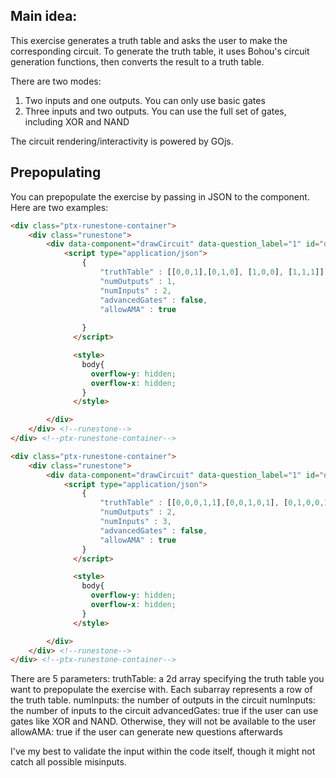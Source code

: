 ## Main idea:

This exercise generates a truth table and asks the user to make the corresponding circuit.
To generate the truth table, it uses Bohou's circuit generation functions, then converts the result to a truth table.

There are two modes:
1. Two inputs and one outputs. You can only use basic gates
2. Three inputs and two outputs. You can use the full set of gates, including XOR and NAND

The circuit rendering/interactivity is powered by GOjs.

## Prepopulating

You can prepopulate the exercise by passing in JSON to the component.
Here are two examples: 

```html
<div class="ptx-runestone-container">
    <div class="runestone">
        <div data-component="drawCircuit" data-question_label="1" id="drawCircuit3">
            <script type="application/json">
                {
                    "truthTable" : [[0,0,1],[0,1,0], [1,0,0], [1,1,1]],
                    "numOutputs" : 1,
                    "numInputs" : 2,
                    "advancedGates" : false,
                    "allowAMA" : true
                  
                }
              </script>

              <style>
                body{
                  overflow-y: hidden;
                  overflow-x: hidden;
                }
              </style>

        </div>
    </div> <!--runestone-->
</div> <!--ptx-runestone-container-->
```

```html
<div class="ptx-runestone-container">
    <div class="runestone">
        <div data-component="drawCircuit" data-question_label="1" id="drawCircuit3">
            <script type="application/json">
                {
                    "truthTable" : [[0,0,0,1,1],[0,0,1,0,1], [0,1,0,0,1], [0,1,1,0,1], [1,0,0,0,1], [1,0,1,0,1], [1,1,0,0,1], [1,1,1,1,1]],
                    "numOutputs" : 2,
                    "numInputs" : 3,
                    "advancedGates" : false,
                    "allowAMA" : true
                }
              </script>

              <style>
                body{
                  overflow-y: hidden;
                  overflow-x: hidden;
                }
              </style>

        </div>
    </div> <!--runestone-->
</div> <!--ptx-runestone-container-->
```
There are 5 parameters:
truthTable: a 2d array specifying the truth table you want to prepopulate the exercise with. Each subarray represents a row of the truth table.
numInputs: the number of outputs in the circuit
numInputs: the number of inputs to the circuit
advancedGates: true if the user can use gates like XOR and NAND. Otherwise, they will not be available to the user
allowAMA: true if the user can generate new questions afterwards

I've my best to validate the input within the code itself, though it might not catch all possible misinputs.